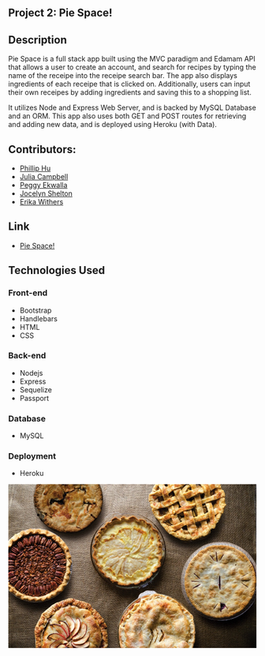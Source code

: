 ## Project 2: Pie Space!


## Description 

Pie Space is a full stack app built using the MVC paradigm and Edamam API that allows a user to create an account, and search for recipes by typing the name of the receipe into the receipe search bar. The app also displays ingredients of each receipe that is clicked on. Additionally, users can input their own receipes by adding ingredients and saving this to a shopping list. 

It utilizes Node and Express Web Server, and is backed by MySQL Database and an ORM.
This app also uses both GET and POST routes for retrieving and adding new data, and is deployed using Heroku (with Data). 

## Contributors:

 - [Phillip Hu](https://github.com/ph4044)
 - [Julia Campbell](https://github.com/syliesox)
 - [Peggy Ekwalla](https://github.com/pekwalla)
 - [Jocelyn Shelton](https://github.com/j22shelton)
 - [Erika Withers](https://github.com/E-DubbyDubs)


## Link
 - [Pie Space!](https://project2.herokuapp.com/)

 ## Technologies Used

  ### Front-end  
  - Bootstrap
  - Handlebars
  - HTML
  - CSS

  ### Back-end
  - Nodejs
  - Express
  - Sequelize
  - Passport

  ### Database
  - MySQL

  ### Deployment
  - Heroku

![](/public/img/pie.png?raw=true)
